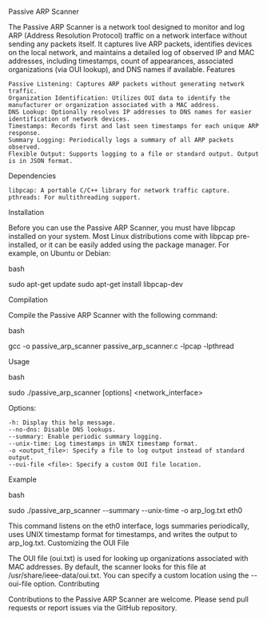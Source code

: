 Passive ARP Scanner

The Passive ARP Scanner is a network tool designed to monitor and log ARP (Address Resolution Protocol) traffic on a network interface without sending any packets itself. It captures live ARP packets, identifies devices on the local network, and maintains a detailed log of observed IP and MAC addresses, including timestamps, count of appearances, associated organizations (via OUI lookup), and DNS names if available.
Features

    Passive Listening: Captures ARP packets without generating network traffic.
    Organization Identification: Utilizes OUI data to identify the manufacturer or organization associated with a MAC address.
    DNS Lookup: Optionally resolves IP addresses to DNS names for easier identification of network devices.
    Timestamps: Records first and last seen timestamps for each unique ARP response.
    Summary Logging: Periodically logs a summary of all ARP packets observed.
    Flexible Output: Supports logging to a file or standard output. Output is in JSON format.

Dependencies

    libpcap: A portable C/C++ library for network traffic capture.
    pthreads: For multithreading support.

Installation

Before you can use the Passive ARP Scanner, you must have libpcap installed on your system. Most Linux distributions come with libpcap pre-installed, or it can be easily added using the package manager. For example, on Ubuntu or Debian:

bash

sudo apt-get update
sudo apt-get install libpcap-dev

Compilation

Compile the Passive ARP Scanner with the following command:

bash

gcc -o passive_arp_scanner passive_arp_scanner.c -lpcap -lpthread

Usage

bash

sudo ./passive_arp_scanner [options] <network_interface>

Options:

    -h: Display this help message.
    --no-dns: Disable DNS lookups.
    --summary: Enable periodic summary logging.
    --unix-time: Log timestamps in UNIX timestamp format.
    -o <output_file>: Specify a file to log output instead of standard output.
    --oui-file <file>: Specify a custom OUI file location.

Example

bash

sudo ./passive_arp_scanner --summary --unix-time -o arp_log.txt eth0

This command listens on the eth0 interface, logs summaries periodically, uses UNIX timestamp format for timestamps, and writes the output to arp_log.txt.
Customizing the OUI File

The OUI file (oui.txt) is used for looking up organizations associated with MAC addresses. By default, the scanner looks for this file at /usr/share/ieee-data/oui.txt. You can specify a custom location using the --oui-file option.
Contributing

Contributions to the Passive ARP Scanner are welcome. Please send pull requests or report issues via the GitHub repository.
